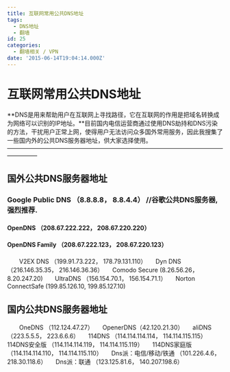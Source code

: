 ```yaml
---
title: 互联网常用公共DNS地址
tags:
  - DNS地址
  - 翻墙
id: 25
categories:
  - 翻墙相关 / VPN
date: '2015-06-14T19:04:14.000Z'
---
```


# 互联网常用公共DNS地址

\*\*DNS是用来帮助用户在互联网上寻找路径，它在互联网的作用是把域名转换成为网络可以识别的IP地址。\*\*目前国内电信运营商通过使用DNS劫持和DNS污染的方法，干扰用户正常上网，使得用户无法访问众多国外常用服务，因此我搜集了一些国内外的公共DNS服务器地址，供大家选择使用。—————————————————————————————————————————

## 国外公共DNS服务器地址

### Google Public DNS （8.8.8.8， 8.8.4.4）     //谷歌公共DNS服务器,强烈推荐.

#### OpenDNS （208.67.222.222， 208.67.220.220）

#### OpenDNS Family （208.67.222.123， 208.67.220.123）

　　V2EX DNS （199.91.73.222， 178.79.131.110）　　Dyn DNS （216.146.35.35， 216.146.36.36）　　Comodo Secure \(8.26.56.26， 8.20.247.20\)　　UltraDNS （156.154.70.1， 156.154.71.1）　　Norton ConnectSafe \(199.85.126.10, 199.85.127.10\)

## 国内公共DNS服务器地址

　　OneDNS （112.124.47.27）　　OpenerDNS（42.120.21.30）　　aliDNS （223.5.5.5， 223.6.6.6）　　114DNS （114.114.114.114， 114.114.115.115）　　114DNS安全版 （114.114.114.119， 114.114.115.119）　　114DNS家庭版 （114.114.114.110， 114.114.115.110）　　Dns派：电信/移动/铁通 （101.226.4.6， 218.30.118.6）　　Dns派：联通 （123.125.81.6， 140.207.198.6）

